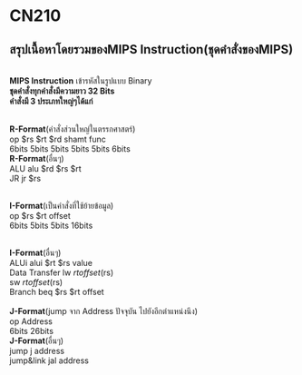 # CN210
## สรุปเนื้อหาโดยรวมของMIPS Instruction(ชุดคำสั่งของMIPS)
<br>**MIPS  Instruction** เข้ารหัสในรูปแบบ Binary
<br>**ชุดคำสั่งทุกคำสั่งมีความยาว 32 Bits**
<br>**คำสั่งมี 3 ประเภทใหญ่ๆได้แก่**

<br>**R-Format**(คำสั่งส่วนใหญ่ในตรรกศาสตร์)
<br> op	$rs	$rt	$rd	shamt	func
<br> 6bits	5bits	5bits	5bits	5bits	6bits
<br>**R-Format**(อื่นๆ)
<br> ALU	alu	$rd	$rs	$rt	
<br> JR	jr $rs	

<br>**I-Format**(เป็นคำสั่งที่ใช้ย้ายข้อมูล)
<br> op	      $rs	     $rt	     offset
<br>6bits	   5bits	  5bits	     16bits

<br>**I-Format**(อื่นๆ)
<br>ALUi	alui	$rt	$rs	value
<br>Data Transfer	lw	$rt	offset($rs)	
<br>              sw	$rt	offset($rs)
<br>Branch	      beq	$rs	$rt	offset	
<br>**J-Format**(jump จาก Address ปัจจุบัน ไปยังอีกตำแหน่งนึง)
<br>op	Address
<br>6bits	26bits
<br>**J-Format**(อื่นๆ)
<br>jump	j address
<br>jump&link	jal address
